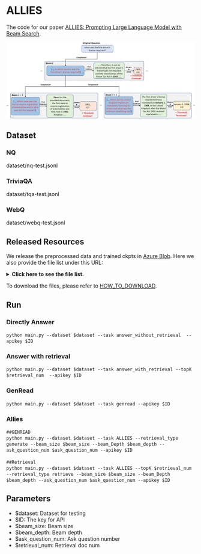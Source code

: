 # ALLIES

The code for our paper [ALLIES: Prompting Large Language Model with Beam Search](https://arxiv.org/abs/2305.14766).

![model](assets/model.jpg)

## Dataset

### NQ

dataset/nq-test.jsonl

### TriviaQA

dataset/tqa-test.jsonl

### WebQ

dataset/webq-test.jsonl


## Released Resources

We release the preprocessed data and trained ckpts in [Azure Blob](https://msranlciropen.blob.core.windows.net/simxns/ALLIES/).
Here we also provide the file list under this URL:
<details>
<summary><b>Click here to see the file list.</b></summary>
<pre><code>INFO: nq/de-checkpoint-10000/passage_embedding.pb;  Content Length: 60.13 GiB
INFO: nq/de-checkpoint-10000/passage_embedding2id.pb;  Content Length: 160.33 MiB
INFO: webq/de-checkpoint-400/passage_embedding.pb;  Content Length: 60.13 GiB
INFO: webq/de-checkpoint-400/passage_embedding2id.pb;  Content Length: 160.33 MiB
INFO: tq/de-checkpoint-10000/passage_embedding.pb;  Content Length: 60.13 GiB
INFO: tq/de-checkpoint-10000/passage_embedding2id.pb;  Content Length: 160.33 MiB</code></pre>
</details>

To download the files, please refer to [HOW_TO_DOWNLOAD](https://github.com/microsoft/SimXNS/tree/main/HOW_TO_DOWNLOAD.md).



## Run

### Directly Answer

```
python main.py --dataset $dataset --task answer_without_retrieval  --apikey $ID
```

### Answer with retrieval

```
python main.py --dataset $dataset --task answer_with_retrieval --topK $retrieval_num  --apikey $ID
```

### GenRead

```
python main.py --dataset $dataset --task genread --apikey $ID
```

### Allies

```
##GENREAD
python main.py --dataset $dataset --task ALLIES --retrieval_type generate --beam_size $beam_size --beam_Depth $beam_depth --ask_question_num $ask_question_num --apikey $ID

##Retrieval
python main.py --dataset $dataset --task ALLIES --topK $retrieval_num --retrieval_type retrieve --beam_size $beam_size --beam_Depth $beam_depth --ask_question_num $ask_question_num --apikey $ID
```

## Parameters

- $dataset: Dataset for testing
- $ID: The key for API
- $beam_size: Beam size
- $beam_depth: Beam depth
- $ask_question_num: Ask question number
- $retrieval_num: Retrieval doc num
